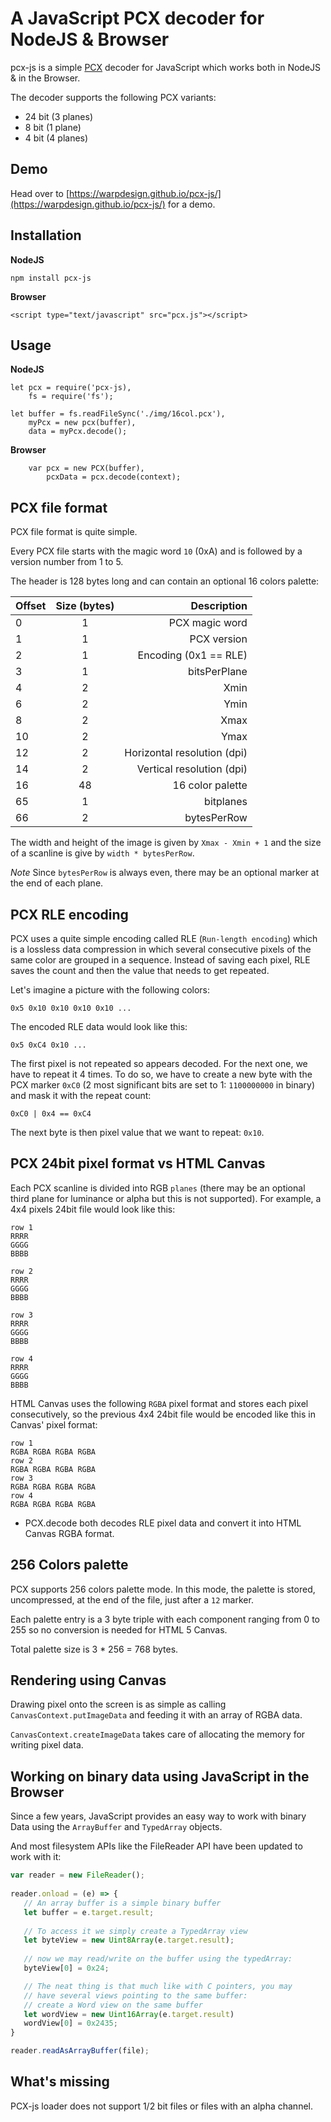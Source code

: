 # A JavaScript PCX decoder for NodeJS & Browser

pcx-js is a simple [PCX](https://en.wikipedia.org/wiki/PCX) decoder for JavaScript which works both in NodeJS & in the Browser.

The decoder supports the following PCX variants:
 - 24 bit (3 planes)
 - 8 bit (1 plane)
 - 4 bit (4 planes)

## Demo

Head over to [https://warpdesign.github.io/pcx-js/](https://warpdesign.github.io/pcx-js/) for a demo.

## Installation

**NodeJS**
```
npm install pcx-js
```

**Browser**
```
<script type="text/javascript" src="pcx.js"></script>
```

## Usage

**NodeJS**
```
let pcx = require('pcx-js),
    fs = require('fs');

let buffer = fs.readFileSync('./img/16col.pcx'),
    myPcx = new pcx(buffer),
    data = myPcx.decode();
```

**Browser**
```
    var pcx = new PCX(buffer),
        pcxData = pcx.decode(context);
```

## PCX file format

PCX file format is quite simple.

Every PCX file starts with the magic word `10` (0xA) and is followed by a version number from 1 to 5.

The header is 128 bytes long and can contain an optional 16 colors palette:

| Offset        | Size (bytes)  | Description                 |
| ------------- |:-------------:| ---------------------------:|
| 0             | 1             | PCX magic word              |
| 1             | 1             | PCX version                 |
| 2             | 1             | Encoding (0x1 == RLE)       |
| 3             | 1             | bitsPerPlane                |
| 4             | 2             | Xmin                        |
| 6             | 2             | Ymin                        |
| 8             | 2             | Xmax                        |
| 10            | 2             | Ymax                        |
| 12            | 2             | Horizontal resolution (dpi) |
| 14            | 2             | Vertical resolution (dpi)   |
| 16            | 48            | 16 color palette            |
| 65            | 1             | bitplanes                   |
| 66            | 2             | bytesPerRow                 |

The width and height of the image is given by `Xmax - Xmin + 1` and the size of a scanline is give by `width * bytesPerRow`.

*Note* Since `bytesPerRow` is always even, there may be an optional marker at the end of each plane.

## PCX RLE encoding

PCX uses a quite simple encoding called RLE (`Run-length encoding`) which is a lossless data compression in which several consecutive pixels of the same color are grouped in a sequence. Instead of saving each pixel, RLE saves the count and then the value that needs to get repeated.

Let's imagine a picture with the following colors:

```
0x5 0x10 0x10 0x10 0x10 ...
```

The encoded RLE data would look like this:

```
0x5 0xC4 0x10 ...
```

The first pixel is not repeated so appears decoded. For the next one, we have to repeat it 4 times. To do so, we have to create a new byte with the PCX marker `0xC0` (2 most significant bits are set to 1: `1100000000` in binary) and mask it with the repeat count:

```
0xC0 | 0x4 == 0xC4
```

The next byte is then pixel value that we want to repeat: `0x10`.

## PCX 24bit pixel format vs HTML Canvas

Each PCX scanline is divided into RGB `planes` (there may be an optional third plane for luminance or alpha but this is not supported). For example, a 4x4 pixels 24bit file would look like this:

```
row 1
RRRR
GGGG
BBBB

row 2
RRRR
GGGG
BBBB

row 3
RRRR
GGGG
BBBB

row 4
RRRR
GGGG
BBBB
```

HTML Canvas uses the following `RGBA` pixel format and stores each pixel consecutively, so the previous 4x4 24bit file would be encoded like this in Canvas' pixel format:

```
row 1
RGBA RGBA RGBA RGBA
row 2
RGBA RGBA RGBA RGBA
row 3
RGBA RGBA RGBA RGBA
row 4
RGBA RGBA RGBA RGBA
```

 - PCX.decode both decodes RLE pixel data and convert it into HTML Canvas RGBA format.

 ## 256 Colors palette
 PCX supports 256 colors palette mode. In this mode, the palette is stored, uncompressed, at the end of the file, just after a `12` marker.

 Each palette entry is a 3 byte triple with each component ranging from 0 to 255 so no conversion is needed for HTML 5 Canvas.

 Total palette size is 3 * 256 = 768 bytes.

 ## Rendering using Canvas

 Drawing pixel onto the screen is as simple as calling `CanvasContext.putImageData` and feeding it with an array of RGBA data.

 `CanvasContext.createImageData` takes care of allocating the memory for writing pixel data.

 ## Working on binary data using JavaScript in the Browser

 Since a few years, JavaScript provides an easy way to work with binary Data using the `ArrayBuffer` and `TypedArray` objects.

 And most filesystem APIs like the FileReader API have been updated to work with it:

 ```javascript
 var reader = new FileReader();
        
reader.onload = (e) => {
    // An array buffer is a simple binary buffer
    let buffer = e.target.result;
    
    // To access it we simply create a TypedArray view
    let byteView = new Uint8Array(e.target.result);
    
    // now we may read/write on the buffer using the typedArray:
    byteView[0] = 0x24;

    // The neat thing is that much like with C pointers, you may
    // have several views pointing to the same buffer:
    // create a Word view on the same buffer
    let wordView = new Uint16Array(e.target.result)
    wordView[0] = 0x2435;
}

reader.readAsArrayBuffer(file);
```

## What's missing

PCX-js loader does not support 1/2 bit files or files with an alpha channel.
